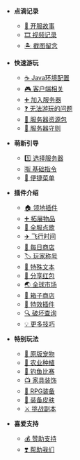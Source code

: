 * **点滴记录**
  * [📖 开服故事](story.md)
  * [🎞️ 视频记录](videos.md)
  * [🏝️ 截图留念](photos.md)
* **快速游玩**
  * [☕ Java环境配置](java.md)
  * [🎮 客户端相关](client.md)
  * [➕ 加入服务器](join.md)
  * [❓ 无法游玩的问题](cantjoin.md)
  * [💼 服务器资源包](resourcepack.md)
  * [📌 服务器守则](rules.md)
* **萌新引导**
  * [1️⃣ 选择服务器](select_server.md)
  * [🈯 基础指令](command.md)
  * [📱 便捷菜单](menu.md)

* **插件介绍**
  * [🏠 领地插件](residence.md)
  * [➕ 拓展物品](itemsadder.md)
  * [📀 全服点歌](allmusic.md)
  * [✈️ 飞行时间](fly.md)
  * [🏪 每日商店](dailyshop.md)
  * [🏷️ 玩家称号](tags.md)
  * [📝 特殊文本](text.md)
  * [🧧 分享红包](redpacket.md)
  * [🌏 全球市场](auction.md)
  * [🧰 箱子商店](quickshop.md)
  * [🌈 特效插件](procosmetics.md)
  * [🔍 破坏查询](coreprotect.md)
  * [💡 更多技巧](tips.md)
* **特别玩法**
  * [🐖 原版宠物](mypet.md)
  * [🌱 农业种植](farm.md)
  * [🐋 钓鱼比赛](fishing.md)
  * [📺 家具装饰](furniture.md)
  * [🔨 RPG装备](rpgitem.md)
  * [🔱 装备皮肤](itemskin.md)
  * [⚔️ 挑战副本](boss.md)
* **喜爱支持**
  * [💰 赞助支持](donate.md)
  * [❣️ 帮助我们](helpus.md)
